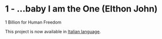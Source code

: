 # 1 - ...baby I am the One (Elthon John)

1 Billion for Human Freedom

This project is now available in [Italian language](README_it.md).